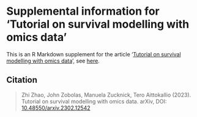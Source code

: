 # Supplemental information for ‘Tutorial on survival modelling with omics data’

This is an R Markdown supplement for the article ‘[Tutorial on survival modelling with omics data](https://arxiv.org/abs/2302.12542v1)’, see [here](https://ocbe-uio.github.io/survomics/survomics.html).

## Citation

> Zhi Zhao, John Zobolas, Manuela Zucknick, Tero Aittokallio (2023).
> Tutorial on survival modelling with omics data.
> arXiv, DOI: [10.48550/arxiv.2302.12542](https://arxiv.org/abs/2302.12542v1)
